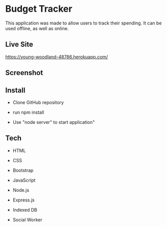 

# Budget Tracker
This application was made to allow users to track their spending. It can be used offline, as well as online. 

## Live Site
https://young-woodland-48786.herokuapp.com/

## Screenshot

## Install 
- Clone GitHub repository

- run npm install

- Use "node server" to start application"

## Tech 
- HTML

- CSS

- Bootstrap

- JavaScript

- Node.js

- Express.js

- Indexed DB 

- Social Worker 



